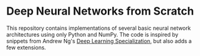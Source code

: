 # Deep Neural Networks from Scratch
This repository contains implementations of several basic neural network architectures using only Python and NumPy. The code is inspired by snippets from Andrew Ng's [Deep Learning Specialization](https://www.deeplearning.ai/courses/deep-learning-specialization/), but also adds a few extensions.
